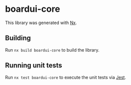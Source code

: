# boardui-core

This library was generated with [Nx](https://nx.dev).

## Building

Run `nx build boardui-core` to build the library.

## Running unit tests

Run `nx test boardui-core` to execute the unit tests via [Jest](https://jestjs.io).
